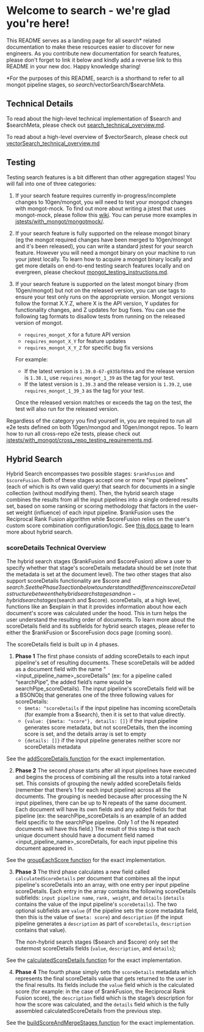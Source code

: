# Welcome to search - we're glad you're here!

This README serves as a landing page for all search\* related documentation to make these resources easier to discover for new engineers. As you contribute new documentation for search features, please don't forget to link it below and kindly add a reverse link to this README in your new doc. Happy knowledge sharing!

\*For the purposes of this README, search is a shorthand to refer to all mongot pipeline stages, so $search/$vectorSearch/$searchMeta.

## Technical Details

To read about the high-level technical implementation of $search and $searchMeta, please check out [search_technical_overview.md](https://github.com/mongodb/mongo/blob/master/src/mongo/db/query/search/search_technical_overview.md).

To read about a high-level overview of $vectorSearch, please check out [vectorSearch_technical_overview.md](https://github.com/mongodb/mongo/blob/master/src/mongo/db/pipeline/search/vectorSearch_technical_overview.md)

## Testing

Testing search features is a bit different than other aggregation stages! You will fall into one of three categories:

1. If your search feature requires currently in-progress/incomplete changes to 10gen/mongot, you will need to test your mongod changes with mongot-mock. To find out more about writing a jstest that uses mongot-mock, please follow this [wiki](https://wiki.corp.mongodb.com/display/~zixuan.zhuang@mongodb.com/How+to+run+%24search+locally+using+Mongot+Mock). You can peruse more examples in [jstests/with_mongot/mongotmock/](https://github.com/mongodb/mongo/blob/master/jstests/with_mongot/mongotmock/).

2. If your search feature is fully supported on the release mongot binary (eg the mongot required changes have been merged to 10gen/mongot and it's been released), you can write a standard jstest for your search feature. However you will need a mongot binary on your machine to run your jstest locally. To learn how to acquire a mongot binary locally and get more details on end-to-end testing search features locally and on evergreen, please checkout [mongot_testing_instructions.md](https://github.com/mongodb/mongo/blob/master/jstests/with_mongot/e2e/mongot_testing_instructions.md).

3. If your search feature is supported on the latest mongot binary (from 10gen/mongot) but not on the released version, you can use tags to ensure your test only runs on the appropriate version. Mongot versions follow the format X.Y.Z, where X is the API version, Y updates for functionality changes, and Z updates for bug fixes. You can use the following tag formats to disallow tests from running on the released version of mongot.

   - `requires_mongot_X` for a future API version
   - `requires_mongot_X_Y` for feature updates
   - `requires_mongot_X_Y_Z` for specific bug fix versions

   For example:

   - If the latest version is `1.39.0-67-g935bf894a` and the release version is `1.38.1`, use `requires_mongot_1_39` as the tag for your test.
   - If the latest version is `1.39.3` and the release version is `1.39.2`, use `requires_mongot_1_39_3` as the tag for your test.

   Once the released version matches or exceeds the tag on the test, the test will also run for the released version.

Regardless of the category you find yourself in, you are required to run all e2e tests defined on both 10gen/mongod and 10gen/mongot repos. To learn how to run all cross-repo e2e tests, please check out [jstests/with_mongot/cross_repo_testing_requirements.md](https://github.com/mongodb/mongo/blob/master/jstests/with_mongot/cross_repo_testing_requirements.md).

## Hybrid Search

Hybrid Search encompasses two possible stages: `$rankFusion` and `$scoreFusion`. Both of these stages accept one or more "input pipelines" (each of which is its own valid query) that search for documents in a single collection (without modifying them). Then, the hybrid search stage combines the results from all the input pipelines into a single ordered results set, based on some ranking or scoring methodology that factors in the user-set weight (influence) of each input pipeline. $rankFusion uses the Reciprocal Rank Fusion algorithm while $scoreFusion relies on the user's custom score combination configuration/logic. See [this docs page](https://dochub.mongodb.org/core/rank-fusion) to learn more about hybrid search.

### scoreDetails Technical Overview

The hybrid search stages ($rankFusion and $scoreFusion) allow a user to specify whether that stage's scoreDetails metadata should be set (note that the metadata is set at the document level). The two other stages that also support scoreDetails functionality are $score and $search. See the Phase 3 section below to understand the difference in scoreDetails structure between the hybrid search stages and non-hybrid search stages ($search and $score). scoreDetails, at a high level, functions like an $explain in that it provides information about how each document's score was calculated under the hood. This in turn helps the user understand the resulting order of documents. To learn more about the scoreDetails field and its subfields for hybrid search stages, please refer to either the $rankFusion or $scoreFusion docs page (coming soon).

The scoreDetails field is built up in 4 phases.

1. **Phase 1**
   The first phase consists of adding scoreDetails to each input pipeline's set of resulting documents. These scoreDetails will be added as a document field with the name "<input_pipeline_name>\_scoreDetails" (ex: for a pipeline called “searchPipe”, the added field’s name would be searchPipe_scoreDetails). The input pipeline's scoreDetails field will be a BSONObj that generates one of the three following values for scoreDetails:
   - `$meta: "scoreDetails` if the input pipeline has incoming scoreDetails (for example from a $search), then it is set to that value directly.
   - `{value: {$meta: "score"}, details: []}` if the input pipeline generates score metadata, but not scoreDetails, then the incoming score is set, and the details array is set to empty
   - `{details: []}` if the input pipeline generates neither score nor scoreDetails metadata

See the [addScoreDetails function](https://github.com/mongodb/mongo/blob/f3eed1b0cc3860aae1d524de205f7fe3b28e2a3d/src/mongo/db/pipeline/document_source_hybrid_scoring_util.cpp#L765) for the exact implementation.

2. **Phase 2**
   The second phase starts after all input pipelines have executed and begins the process of combining all the results into a total ranked set. This consists of grouping the newly added scoreDetails fields (remember that there’s 1 for each input pipeline) across all the documents. The grouping is needed because after processing the N input pipelines, there can be up to N repeats of the same document. Each document will have its own fields and any added fields for that pipeline (ex: the searchPipe_scoreDetails is an example of an added field specific to the searchPipe pipeline. Only 1 of the N repeated documents will have this field.) The result of this step is that each unique document should have a document field named <input_pipeline_name>\_scoreDetails, for each input pipeline this document appeared in.

See the [groupEachScore function](https://github.com/mongodb/mongo/blob/f3eed1b0cc3860aae1d524de205f7fe3b28e2a3d/src/mongo/db/pipeline/document_source_rank_fusion.cpp#L461) for the exact implementation.

3. **Phase 3**
   The third phase calculates a new field called `calculatedScoreDetails` per document that combines all the input pipeline's scoreDetails into an array, with one entry per input pipeline scoreDetails. Each entry in the array contains the following scoreDetails subfields: `input pipeline name`, `rank, weight`, and `details` (`details` contains the value of the input pipeline's `scoreDetails`). The two optional subfields are `value` (if the pipeline sets the score metadata field, then this is the value of `$meta: score`) and `description` (if the input pipeline generates a `description` as part of `scoreDetails`, `description` contains that value).

   The non-hybrid search stages ($search and $score) only set the outermost scoreDetails fields (`value`, `description`, and `details`);

See the [calculatedScoreDetails function](https://github.com/mongodb/mongo/blob/f3eed1b0cc3860aae1d524de205f7fe3b28e2a3d/src/mongo/db/pipeline/document_source_hybrid_scoring_util.cpp#L120) for the exact implementation.

4. **Phase 4**
   The fourth phase simply sets the `scoreDetails` metadata which represents the final scoreDetails value that gets returned to the user in the final results. Its fields include the `value` field which is the calculated score (for example: in the case of $rankFusion, the Reciprocal Rank Fusion score), the `description` field which is the stage’s description for how the score was calculated, and the `details` field which is the fully assembled calculatedScoreDetails from the previous step.

See the [buildScoreAndMergeStages function](https://github.com/mongodb/mongo/blob/f3eed1b0cc3860aae1d524de205f7fe3b28e2a3d/src/mongo/db/pipeline/document_source_rank_fusion.cpp#L565) for the exact implementation.
